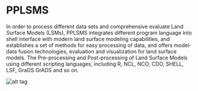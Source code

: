 PPLSMS
======

In order to process different data sets and comprehensive evaluate Land Surface Models (LSMs), 
PPLSMS integrates different program language into shell interface with modern land surface 
modeling capabilities, and establishes a set of methods for easy processing of data, and 
offers model-data fusion technologies, evaluation and visualization for land surface models.
The Pre-processing and Post-processing of Land Surface Models using different scripting 
languages, including R, NCL, NCO, CDO, SHELL, LSF, GraDS GrADS and so on.

![alt tag](https://raw.github.com/iffylaw/PPLSMS/master/Img/Figure1.png "The flow diagram of PPLSMS")
